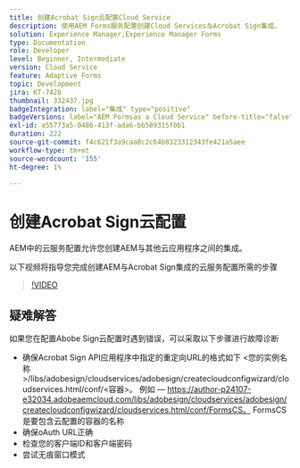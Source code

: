 ```yaml
---
title: 创建Acrobat Sign云配置Cloud Service
description: 使用AEM Forms服务配置创建Cloud Services与Acrobat Sign集成。
solution: Experience Manager,Experience Manager Forms
type: Documentation
role: Developer
level: Beginner, Intermediate
version: Cloud Service
feature: Adaptive Forms
topic: Development
jira: KT-7428
thumbnail: 332437.jpg
badgeIntegration: label="集成" type="positive"
badgeVersions: label="AEM Formsas a Cloud Service" before-title="false"
exl-id: a55773a5-0486-413f-ada6-bb589315f0b1
duration: 222
source-git-commit: f4c621f3a9caa8c2c64b8323312343fe421a5aee
workflow-type: tm+mt
source-wordcount: '155'
ht-degree: 1%

---
```


# 创建Acrobat Sign云配置

AEM中的云服务配置允许您创建AEM与其他云应用程序之间的集成。

以下视频将指导您完成创建AEM与Acrobat Sign集成的云服务配置所需的步骤

>[!VIDEO](https://video.tv.adobe.com/v/332437?quality=12&learn=on)

## 疑难解答

如果您在配置Abobe Sign云配置时遇到错误，可以采取以下步骤进行故障诊断
* 确保Acrobat Sign API应用程序中指定的重定向URL的格式如下
&lt;您的实例名称>/libs/adobesign/cloudservices/adobesign/createcloudconfigwizard/cloudservices.html/conf/&lt;容器>。
例如 — https://author-p24107-e32034.adobeaemcloud.com/libs/adobesign/cloudservices/adobesign/createcloudconfigwizard/cloudservices.html/conf/FormsCS。 FormsCS是要包含云配置的容器的名称
* 确保oAuth URL正确
* 检查您的客户端ID和客户端密码
* 尝试无痕窗口模式

